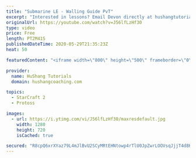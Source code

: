 ```yaml
---
title: "Submarine LE - Walling Guide PvT"
excerpt: "Interested in lessons? Email Devon directly at hushangtutorials@outlook.com ------------------------------------------------------------------------------------------------------- Want to support HuShang Tutorials directly? Patreon is a website where you can contribute a monthly donation that will help"
originalUrl: https://youtube.com/watch?v=J56lfLzHf30
type: video
price: Free
length: PT2M41S
publishedDateTime: 2020-05-29T21:35:23Z
heat: 50

featuredContent: "<iframe width=\"800\" height=\"500\" frameborder=\"0\" src=\"https://www.youtube.com/embed/J56lfLzHf30\" allow=\"accelerometer; autoplay; encrypted-media; gyroscope; picture-in-picture\" allowfullscreen></iframe>"

provider:
  name: HuShang Tutorials
  domain: hushangcoaching.com

topics:
  - StarCraft 2
  - Protoss

images:
  - url: https://i.ytimg.com/vi/J56lfLzHf30/maxresdefault.jpg
    width: 1280
    height: 720
    isCached: true

secured: "R8cpQ6xrXYaz79L4mJlBvU2SCyMRtEHNtowp4rTlU0JpZwrLOOVsqJjjT4d8KiFi1RA1aAAGnj33Qyv7IWU3zgCBr0nY/Mp2UNpUZdWdXKbYm7390tj7ad1o/CkyPyWDkLl/hkTB+aA+Jlj9eX3ebuFNAKZSHTjmNGFvmDp6QNJszqSuijoaqXXRuIQ6LixFs5p/G0/lQgFELMFvCiQfvo6MtrQupz4f0LH2ywV9W2vfz2o7ObWRgtxcDJUBhuJLCIPk+EEDMKw96APyMM+BjCiMutjLJP81QS2Ebqvoow/p4hNAcWMiR/+FgCbFOGcJavLQLZ+qcrL+kIT5VSScqRgsnW5zJ6uCJv1NGPLu0IprWSZTbxHBDFeDU5CK9ek/iN6C77svcKUF/E6fCYgRkoardBFvKbejXXGBpNHroZ0=;DleO9aIKkxFral2P2NSPmA=="
---
```


